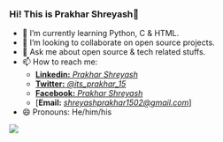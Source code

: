 ### Hi! This is Prakhar Shreyash👋
- 🌱 I’m currently learning Python, C & HTML.
- 👯 I’m looking to collaborate on open source projects.
- 💬 Ask me about open source & tech related stuffs.
- 📫 How to reach me: 
     - [**Linkedin:** *Prakhar          Shreyash*](https://www.linkedin.com/in/prakharshreyash/)   
     - [**Twitter:** *@its_prakhar_15*](https://twitter.com/its_prakhar_15) 
     - [**Facebook:** *Prakhar       Shreyash*](https://www.facebook.com/profile.php?id=100009478729107)  
     - [**Email:** *shreyashprakhar1502@gmail.com*]
- 😄 Pronouns: He/him/his

<img src="https://github-readme-stats.vercel.app/api?username=prakharshreyash15">
